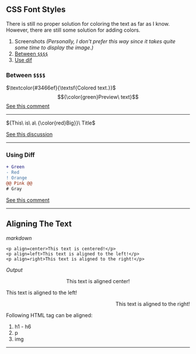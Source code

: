
## CSS Font Styles
There is still no proper solution for coloring the text as far as I know. However, there are still some solution for adding colors.
1. Screenshots *(Personally, I don't prefer this way since it takes quite some time to display the image.)*
2. [Between `$$$$`](https://github.com/NyanKaungSet/Markdown/blob/main/styling.md#between-)
3. [Use dif](https://github.com/NyanKaungSet/Markdown/blob/main/styling.md#using-diff)

### Between `$$$$`

$\textcolor{#3466ef}{\textsf{Colored text.}}$
$${\color{green}Preview\ text}$$
<a href="https://github.com/github/markup/issues/1440#issuecomment-1454732426">See this comment</a>
<hr>

${This\ is\ a\ {\color{red}Big}}\ Title$

<a href="https://stackoverflow.com/questions/11509830/how-to-add-color-to-githubs-readme-md-file">See this discussion</a>
<hr>

### Using Diff
```diff
+ Green
- Red
! Orange
@@ Pink @@
# Gray
```

<a href="https://github.com/github/markup/issues/1440#issuecomment-803889380">See this comment</a> 

---
## Aligning The Text

*markdown*

`<p align=center>This text is centered!</p>`<br>
`<p align=left>This text is aligned to the left!</p>`<br>
`<p align=right>This text is aligned to the right!</p>`

*Output*

<p align=center>This text is aligned center!</p>
<p align=left>This text is aligned to the left!</p>
<p align=right>This text is aligned to the right!</p>

Following HTML tag can be aligned:
1. h1 - h6
2. p
3. img
---
